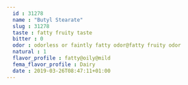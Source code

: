 ```yaml
---
  id : 31278
  name : "Butyl Stearate"
  slug : 31278
  taste : fatty fruity taste
  bitter : 0
  odor : odorless or faintly fatty odor@fatty fruity odor
  natural : 1
  flavor_profile : fatty@oily@mild
  fema_flavor_profile : Dairy
  date : 2019-03-26T08:47:11+01:00
---
```



